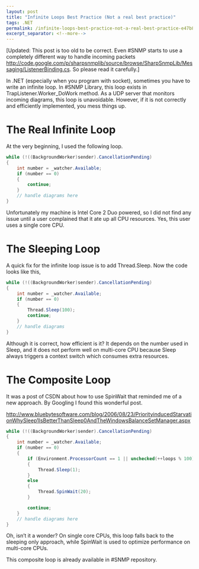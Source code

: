 ```yaml
---
layout: post
title: "Infinite Loops Best Practice (Not a real best practice)"
tags: .NET
permalink: /infinite-loops-best-practice-not-a-real-best-practice-e47b8922f445
excerpt_separator: <!--more-->
---
```

[Updated: This post is too old to be correct. Even #SNMP starts to use a completely different way to handle incoming packets http://code.google.com/p/sharpsnmplib/source/browse/SharpSnmpLib/Messaging/ListenerBinding.cs. So please read it carefully.]

In .NET (especially when you program with socket), sometimes you have to write an infinite loop. In #SNMP Library, this loop exists in TrapListener.Worker_DoWork method. As a UDP server that monitors incoming diagrams, this loop is unavoidable. However, if it is not correctly and efficiently implemented, you mess things up.
<!--more-->

# The Real Infinite Loop
At the very beginning, I used the following loop.

``` csharp
while (!((BackgroundWorker)sender).CancellationPending)
{
    int number = _watcher.Available;
    if (number == 0)
    {
        continue;
    }
    // handle diagrams here
}
```

Unfortunately my machine is Intel Core 2 Duo powered, so I did not find any issue until a user complained that it ate up all CPU resources. Yes, this user uses a single core CPU.

# The Sleeping Loop
A quick fix for the infinite loop issue is to add Thread.Sleep. Now the code looks like this,

``` csharp
while (!((BackgroundWorker)sender).CancellationPending)
{
    int number = _watcher.Available;
    if (number == 0)
    {
        Thread.Sleep(100);
        continue;
    }
    // handle diagrams
}
```

Although it is correct, how efficient is it? It depends on the number used in Sleep, and it does not perform well on multi-core CPU because Sleep always triggers a context switch which consumes extra resources.

# The Composite Loop
It was a post of CSDN about how to use SpinWait that reminded me of a new approach. By Googling I found this wonderful post.

http://www.bluebytesoftware.com/blog/2006/08/23/PriorityinducedStarvationWhySleep1IsBetterThanSleep0AndTheWindowsBalanceSetManager.aspx

``` csharp
while (!((BackgroundWorker)sender).CancellationPending)
{
    int number = _watcher.Available;
    if (number == 0)
    {
        if (Environment.ProcessorCount == 1 || unchecked(++loops % 100) == 0)
        {
            Thread.Sleep(1);
        }
        else
        {
            Thread.SpinWait(20);
        }

        continue;
    }
    // handle diagrams here
}
```

Oh, isn’t it a wonder? On single core CPUs, this loop falls back to the sleeping only approach, while SpinWait is used to optimize performance on multi-core CPUs.

This composite loop is already available in #SNMP repository.
